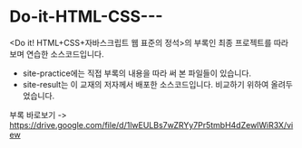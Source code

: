 # Do-it-HTML-CSS---
&lt;Do it! HTML+CSS+자바스크립트 웹 표준의 정석>의 부록인 최종 프로젝트를 따라보며 연습한 소스코드입니다.

- site-practice에는 직접 부록의 내용을 따라 써 본 파일들이 있습니다.
- site-result는 이 교재의 저자께서 배포한 소스코드입니다. 비교하기 위하여 올려두었습니다.

부록 바로보기 -> https://drive.google.com/file/d/1lwEULBs7wZRYy7Pr5tmbH4dZewlWiR3X/view
